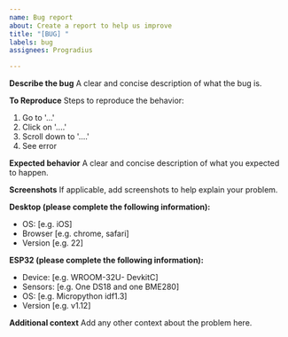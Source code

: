 ```yaml
---
name: Bug report
about: Create a report to help us improve
title: "[BUG] "
labels: bug
assignees: Progradius

---
```


**Describe the bug**
A clear and concise description of what the bug is.

**To Reproduce**
Steps to reproduce the behavior:
1. Go to '...'
2. Click on '....'
3. Scroll down to '....'
4. See error

**Expected behavior**
A clear and concise description of what you expected to happen.

**Screenshots**
If applicable, add screenshots to help explain your problem.

**Desktop (please complete the following information):**
 - OS: [e.g. iOS]
 - Browser [e.g. chrome, safari]
 - Version [e.g. 22]

**ESP32 (please complete the following information):**
 - Device: [e.g. WROOM-32U- DevkitC]
 - Sensors: [e.g. One DS18 and one BME280]
 - OS: [e.g. Micropython idf1.3]
 - Version [e.g. v1.12]

**Additional context**
Add any other context about the problem here.
